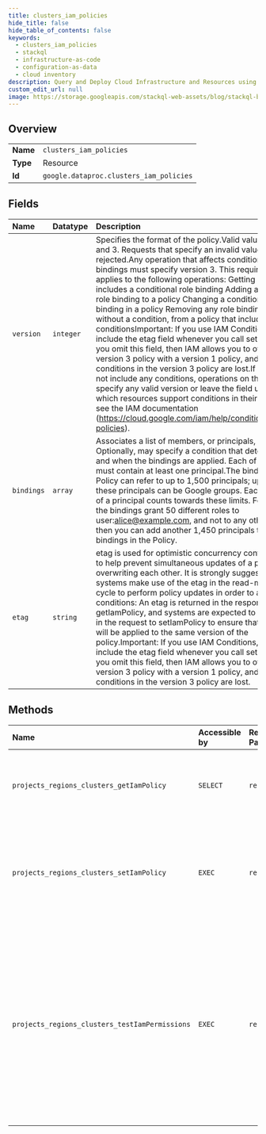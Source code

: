```yaml
---
title: clusters_iam_policies
hide_title: false
hide_table_of_contents: false
keywords:
  - clusters_iam_policies
  - stackql
  - infrastructure-as-code
  - configuration-as-data
  - cloud inventory
description: Query and Deploy Cloud Infrastructure and Resources using SQL
custom_edit_url: null
image: https://storage.googleapis.com/stackql-web-assets/blog/stackql-blog-post-featured-image.png
---
```

  
    

## Overview
<table><tbody>
<tr><td><b>Name</b></td><td><code>clusters_iam_policies</code></td></tr>
<tr><td><b>Type</b></td><td>Resource</td></tr>
<tr><td><b>Id</b></td><td><code>google.dataproc.clusters_iam_policies</code></td></tr>
</tbody></table>

## Fields
| Name | Datatype | Description |
|:-----|:---------|:------------|
| `version` | `integer` | Specifies the format of the policy.Valid values are 0, 1, and 3. Requests that specify an invalid value are rejected.Any operation that affects conditional role bindings must specify version 3. This requirement applies to the following operations: Getting a policy that includes a conditional role binding Adding a conditional role binding to a policy Changing a conditional role binding in a policy Removing any role binding, with or without a condition, from a policy that includes conditionsImportant: If you use IAM Conditions, you must include the etag field whenever you call setIamPolicy. If you omit this field, then IAM allows you to overwrite a version 3 policy with a version 1 policy, and all of the conditions in the version 3 policy are lost.If a policy does not include any conditions, operations on that policy may specify any valid version or leave the field unset.To learn which resources support conditions in their IAM policies, see the IAM documentation (https://cloud.google.com/iam/help/conditions/resource-policies). |
| `bindings` | `array` | Associates a list of members, or principals, with a role. Optionally, may specify a condition that determines how and when the bindings are applied. Each of the bindings must contain at least one principal.The bindings in a Policy can refer to up to 1,500 principals; up to 250 of these principals can be Google groups. Each occurrence of a principal counts towards these limits. For example, if the bindings grant 50 different roles to user:alice@example.com, and not to any other principal, then you can add another 1,450 principals to the bindings in the Policy. |
| `etag` | `string` | etag is used for optimistic concurrency control as a way to help prevent simultaneous updates of a policy from overwriting each other. It is strongly suggested that systems make use of the etag in the read-modify-write cycle to perform policy updates in order to avoid race conditions: An etag is returned in the response to getIamPolicy, and systems are expected to put that etag in the request to setIamPolicy to ensure that their change will be applied to the same version of the policy.Important: If you use IAM Conditions, you must include the etag field whenever you call setIamPolicy. If you omit this field, then IAM allows you to overwrite a version 3 policy with a version 1 policy, and all of the conditions in the version 3 policy are lost. |
## Methods
| Name | Accessible by | Required Params | Description |
|:-----|:--------------|:----------------|:------------|
| `projects_regions_clusters_getIamPolicy` | `SELECT` | `resource` | Gets the access control policy for a resource. Returns an empty policy if the resource exists and does not have a policy set. |
| `projects_regions_clusters_setIamPolicy` | `EXEC` | `resource` | Sets the access control policy on the specified resource. Replaces any existing policy.Can return NOT_FOUND, INVALID_ARGUMENT, and PERMISSION_DENIED errors. |
| `projects_regions_clusters_testIamPermissions` | `EXEC` | `resource` | Returns permissions that a caller has on the specified resource. If the resource does not exist, this will return an empty set of permissions, not a NOT_FOUND error.Note: This operation is designed to be used for building permission-aware UIs and command-line tools, not for authorization checking. This operation may "fail open" without warning. |
